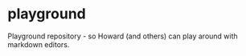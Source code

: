 playground
==========

Playground repository - so Howard (and others) can play around with markdown editors.
